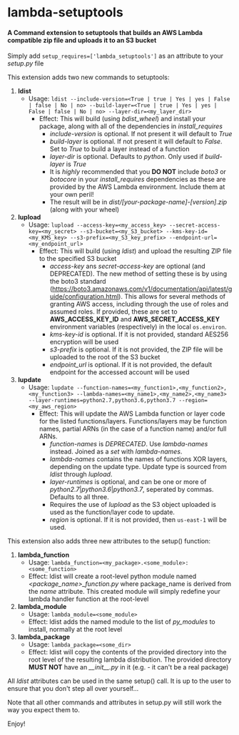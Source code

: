 # lambda-setuptools

#### A Command extension to setuptools that builds an AWS Lambda compatible zip file and uploads it to an S3 bucket

Simply add `setup_requires=['lambda_setuptools']` as an attribute to your _setup.py_ file

This extension adds two new commands to setuptools:

1. **ldist**
    * Usage: `ldist --include-version=<True | true | Yes | yes | False | false | No | no> --build-layer=<True | true | Yes | yes | False | false | No | no> --layer-dir=<my_layer_dir>`
        * Effect: This will build (using _bdist_wheel_) and install your package, along with all of the dependencies in _install_requires_
            * _include-version_ is optional. If not present it will default to _True_
            * _build-layer_ is optional. If not present it will default to _False_. Set to _True_ to build a layer instead of a function
            * _layer-dir_ is optional. Defaults to _python_. Only used if _build-layer_ is _True_
            * It is _highly_ recommended that you **DO NOT** include _boto3_ or _botocore_ in your _install_requires_ dependencies as these are provided by the AWS Lambda environment. Include them at your own peril! 
            * The result will be in _dist/[your-package-name]-[version].zip_ (along with your wheel)
2. **lupload**
    * Usage: `lupload --access-key=<my_access_key> --secret-access-key=<my_secret> --s3-bucket=<my_S3_bucket> --kms-key-id=<my_KMS_key> --s3-prefix=<my_S3_key_prefix> --endpoint-url=<my_endpoint_url>`
        * Effect: This will build (using _ldist_) and upload the resulting ZIP file to the specified S3 bucket
            * _access-key_ ans _secret-access-key_ are optional (and DEPRECATED). The new method of setting these is by using the boto3 standard (https://boto3.amazonaws.com/v1/documentation/api/latest/guide/configuration.html). This allows for several methods of granting AWS access, including through the use of roles and assumed roles. If provided, these are set to **AWS_ACCESS_KEY_ID** and **AWS_SECRET_ACCESS_KEY** environment variables (respectively) in the local `os.environ`.
            * _kms-key-id_ is optional. If it is not provided, standard AES256 encryption will be used
            * _s3-prefix_ is optional. If it is not provided, the ZIP file will be uploaded to the root of the S3 bucket
            * _endpoint_url_ is optional. If it is not provided, the default endpoint for the accessed account will be used
3. **lupdate**
    * Usage: `lupdate --function-names=<my_function1>,<my_function2>,<my_function3> --lambda-names=<my_name1>,<my_name2>,<my_name3> --layer-runtimes=python2.7,python3.6,python3.7 --region=<my_aws_region>`
        * Effect: This will update the AWS Lambda function or layer code for the listed functions/layers. Functions/layers may be function names, partial ARNs (in the case of a function name) and/or full ARNs.
            * _function-names_ is *DEPRECATED*. Use _lambda-names_ instead. Joined as a _set_ with _lambda-names_.
            * _lambda-names_ contains the names of functions XOR layers, depending on the update type. Update type is sourced from _ldist_ through _lupload_.
            * _layer-runtimes_ is optional, and can be one or more of _python2.7_|_python3.6_|_python3.7_, seperated by commas. Defaults to all three.
            * Requires the use of *lupload* as the S3 object uploaded is used as the function/layer code to update.
            * _region_ is optional. If it is not provided, then `us-east-1` will be used.

This extension also adds three new attributes to the setup() function:

1. **lambda_function**
    * Usage: `lambda_function=<my_package>.<some_module>:<some_function>`
    * Effect: ldist will create a root-level python module named *<package_name>_function.py* where package_name is derived from the _name_ attribute. This created module will simply redefine your lambda handler function at the root-level
2. **lambda_module**
    * Usage: `lambda_module=<some_module>`
    * Effect: ldist adds the named module to the list of _py_modules_ to install, normally at the root level
3. **lambda_package**
    * Usage: `lambda_package=<some_dir>`
    * Effect: ldist will copy the contents of the provided directory into the root level of the resulting lambda distribution. The provided directory **MUST NOT** have an *\_\_init__.py* in it (e.g. - it can't be a real package)

All _ldist_ attributes can be used in the same setup() call. It is up to the user to ensure that you don't step all over yourself...

Note that all other commands and attributes in setup.py will still work the way you expect them to.

Enjoy!

